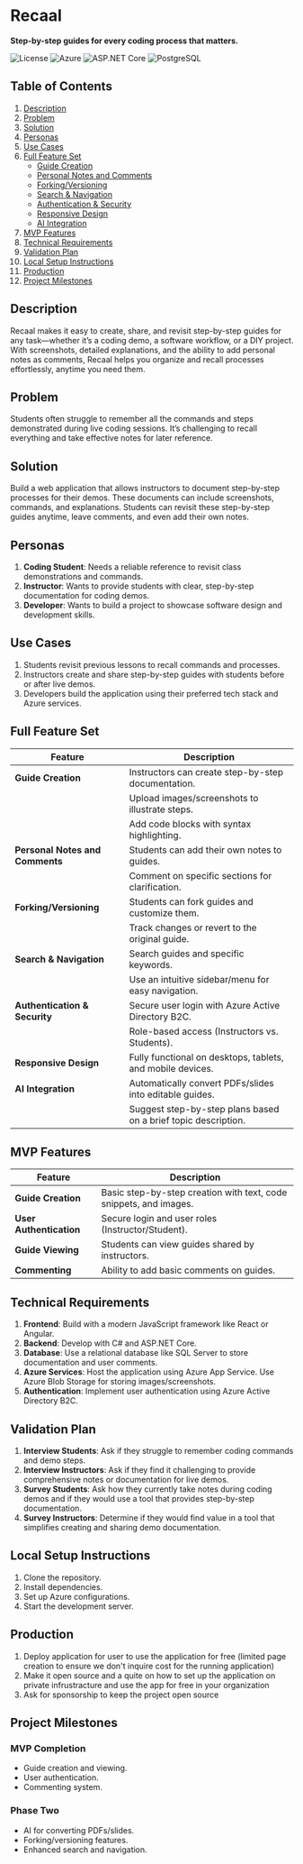 # Recaal

**Step-by-step guides for every coding process that matters.**

![License](https://img.shields.io/badge/license-MIT-blue)
![Azure](https://img.shields.io/badge/Azure-Enabled-blue)
![ASP.NET Core](https://img.shields.io/badge/ASP.NET%20Core-8.0-blue)
![PostgreSQL](https://img.shields.io/badge/PostgreSQL-Enabled-blue)

## Table of Contents

1. [Description](#description)
2. [Problem](#problem)
3. [Solution](#solution)
4. [Personas](#personas)
5. [Use Cases](#use-cases)
6. [Full Feature Set](#full-feature-set)
   - [Guide Creation](#1-guide-creation)
   - [Personal Notes and Comments](#2-personal-notes-and-comments)
   - [Forking/Versioning](#3-forkingversioning)
   - [Search & Navigation](#4-search--navigation)
   - [Authentication & Security](#5-authentication--security)
   - [Responsive Design](#6-responsive-design)
   - [AI Integration](#7-ai-integration)
7. [MVP Features](#mvp-features)
8. [Technical Requirements](#technical-requirements)
9. [Validation Plan](#validation-plan)
10. [Local Setup Instructions](#setup-instructions)
11. [Production](#production)
12. [Project Milestones](#project-milestones)

## Description

Recaal makes it easy to create, share, and revisit step-by-step guides for any task—whether it’s a coding demo, a software workflow, or a DIY project. With screenshots, detailed explanations, and the ability to add personal notes as comments, Recaal helps you organize and recall processes effortlessly, anytime you need them.

## Problem

Students often struggle to remember all the commands and steps demonstrated during live coding sessions. It’s challenging to recall everything and take effective notes for later reference.

## Solution

Build a web application that allows instructors to document step-by-step processes for their demos. These documents can include screenshots, commands, and explanations. Students can revisit these step-by-step guides anytime, leave comments, and even add their own notes.

## Personas

1. **Coding Student**: Needs a reliable reference to revisit class demonstrations and commands.
2. **Instructor**: Wants to provide students with clear, step-by-step documentation for coding demos.
3. **Developer**: Wants to build a project to showcase software design and development skills.

## Use Cases

1. Students revisit previous lessons to recall commands and processes.
2. Instructors create and share step-by-step guides with students before or after live demos.
3. Developers build the application using their preferred tech stack and Azure services.

## Full Feature Set

| Feature                     | Description                                                                 |
|-----------------------------|-----------------------------------------------------------------------------|
| **Guide Creation**          | Instructors can create step-by-step documentation.                         |
|                             | Upload images/screenshots to illustrate steps.                             |
|                             | Add code blocks with syntax highlighting.                                  |
| **Personal Notes and Comments** | Students can add their own notes to guides.                                |
|                             | Comment on specific sections for clarification.                            |
| **Forking/Versioning**      | Students can fork guides and customize them.                               |
|                             | Track changes or revert to the original guide.                             |
| **Search & Navigation**     | Search guides and specific keywords.                                       |
|                             | Use an intuitive sidebar/menu for easy navigation.                         |
| **Authentication & Security** | Secure user login with Azure Active Directory B2C.                        |
|                             | Role-based access (Instructors vs. Students).                              |
| **Responsive Design**       | Fully functional on desktops, tablets, and mobile devices.                 |
| **AI Integration**          | Automatically convert PDFs/slides into editable guides.                    |
|                             | Suggest step-by-step plans based on a brief topic description.             |

## MVP Features

| Feature              | Description                                                      |
|----------------------|------------------------------------------------------------------|
| **Guide Creation**   | Basic step-by-step creation with text, code snippets, and images. |
| **User Authentication** | Secure login and user roles (Instructor/Student).                |
| **Guide Viewing**    | Students can view guides shared by instructors.                  |
| **Commenting**       | Ability to add basic comments on guides.                         |

## Technical Requirements

1. **Frontend**: Build with a modern JavaScript framework like React or Angular.
2. **Backend**: Develop with C# and ASP.NET Core.
3. **Database**: Use a relational database like SQL Server to store documentation and user comments.
4. **Azure Services**: Host the application using Azure App Service. Use Azure Blob Storage for storing images/screenshots.
5. **Authentication**: Implement user authentication using Azure Active Directory B2C.

## Validation Plan

1. **Interview Students**: Ask if they struggle to remember coding commands and demo steps.
2. **Interview Instructors**: Ask if they find it challenging to provide comprehensive notes or documentation for live demos.
3. **Survey Students**: Ask how they currently take notes during coding demos and if they would use a tool that provides step-by-step documentation.
4. **Survey Instructors**: Determine if they would find value in a tool that simplifies creating and sharing demo documentation.

## Local Setup Instructions

1. Clone the repository.
2. Install dependencies.
3. Set up Azure configurations.
4. Start the development server.

## Production

1. Deploy application for user to use the application for free (limited page creation to ensure we don't inquire cost for the running application)
2. Make it open source and a quite on how to set up the application on private infrustracture and use the app for free in your organization
3. Ask for sponsorship to keep the project open source

## Project Milestones

### MVP Completion
- Guide creation and viewing.
- User authentication.
- Commenting system.

### Phase Two
- AI for converting PDFs/slides.
- Forking/versioning features.
- Enhanced search and navigation.
